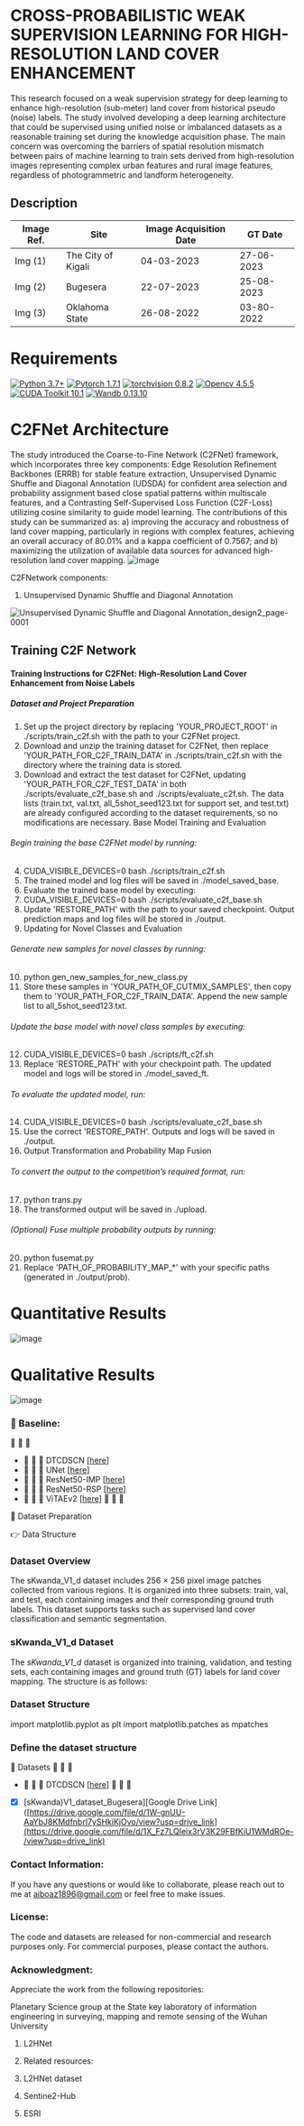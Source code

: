  # CROSS-PROBABILISTIC WEAK SUPERVISION LEARNING FOR HIGH-RESOLUTION LAND COVER ENHANCEMENT 
This research focused on a weak supervision strategy for deep learning to enhance high-resolution (sub-meter) land cover from historical pseudo (noise) labels. The study involved developing a deep learning architecture that could be supervised using unified noise or imbalanced datasets as a reasonable training set during the knowledge acquisition phase. The main concern was overcoming the barriers of spatial resolution mismatch between pairs of machine learning to train sets derived from high-resolution images representing complex urban features and rural image features, regardless of photogrammetric and landform heterogeneity.

## Description


| Image Ref. |      Site     | Image Acquisition Date  |   GT Date   |
| ---------- | ------------- | ----------- | ------------ | 
|   Img (1)  |   The City of Kigali  |  04-03-2023 |  27-06-2023 |
|   Img (2)  |      Bugesera        |  22-07-2023  |  25-08-2023  |  
|   Img (3)  |   Oklahoma State    |  26-08-2022  |  03-80-2022  |  


# Requirements 


[![Python 3.7+](https://img.shields.io/badge/Python-3.7+-blue.svg)](https://www.python.org/downloads/release/python-376/) 
[![Pytorch 1.7.1](https://img.shields.io/badge/Pytorch-1.7.1-blue.svg)](https://pytorch.org/get-started/previous-versions/)
[![torchvision 0.8.2](https://img.shields.io/badge/torchvision-0.8.2-blue.svg)](https://pypi.org/project/torchvision/0.8.2/)
[![Opencv 4.5.5](https://img.shields.io/badge/Opencv-4.5.5-blue.svg)](https://opencv.org/opencv-4-5-5/)
[![CUDA Toolkit 10.1](https://img.shields.io/badge/CUDA-10.1-blue.svg)](https://developer.nvidia.com/cuda-10.1-download-archive-base)
[![Wandb 0.13.10](https://img.shields.io/badge/Wandb-0.13.10-blue.svg)](https://pypi.org/project/wandb/)


# C2FNet Architecture

The study introduced the Coarse-to-Fine Network (C2FNet) framework, which incorporates three key components: Edge Resolution Refinement Backbones (ERRB) for stable feature extraction, Unsupervised Dynamic Shuffle and Diagonal Annotation (UDSDA) for confident area selection and probability assignment based close spatial patterns within multiscale features, and a Contrasting Self-Supervised Loss Function (C2F-Loss) utilizing cosine similarity to guide model learning. The contributions of this study can be summarized as: a) improving the accuracy and robustness of land cover mapping, particularly in regions with complex features, achieving an overall accuracy of 80.01% and a kappa coefficient of 0.7567; and b) maximizing the utilization of available data sources for advanced high-resolution land cover mapping. 
![image](https://github.com/user-attachments/assets/3e163c08-adcd-47ed-9384-504fdadf38f7)

C2FNetwork components:
1. Unsupervised Dynamic Shuffle and Diagonal Annotation
   
![Unsupervised Dynamic Shuffle and Diagonal Annotation_design2_page-0001](https://github.com/user-attachments/assets/d5fcada2-69cc-4545-8aa4-332b9c762795)

## Training C2F Network

#### Training Instructions for C2FNet: High-Resolution Land Cover Enhancement from Noise Labels

##### Dataset and Project Preparation

1. Set up the project directory by replacing 'YOUR_PROJECT_ROOT' in ./scripts/train_c2f.sh with the path to your C2FNet project.
2. Download and unzip the training dataset for C2FNet, then replace 'YOUR_PATH_FOR_C2F_TRAIN_DATA' in ./scripts/train_c2f.sh with the directory where the training data is stored.
3. Download and extract the test dataset for C2FNet, updating 'YOUR_PATH_FOR_C2F_TEST_DATA' in both ./scripts/evaluate_c2f_base.sh and ./scripts/evaluate_c2f.sh. The data lists (train.txt, val.txt, all_5shot_seed123.txt for support set, and test.txt) are already configured according to the dataset requirements, so no modifications are necessary.
Base Model Training and Evaluation

###### Begin training the base C2FNet model by running:
4. CUDA_VISIBLE_DEVICES=0 bash ./scripts/train_c2f.sh
5. The trained model and log files will be saved in ./model_saved_base.
6. Evaluate the trained base model by executing:
7. CUDA_VISIBLE_DEVICES=0 bash ./scripts/evaluate_c2f_base.sh
8. Update 'RESTORE_PATH' with the path to your saved checkpoint. Output prediction maps and log files will be stored in ./output.
9. Updating for Novel Classes and Evaluation

###### Generate new samples for novel classes by running:
10. python gen_new_samples_for_new_class.py
11. Store these samples in 'YOUR_PATH_OF_CUTMIX_SAMPLES', then copy them to 'YOUR_PATH_FOR_C2F_TRAIN_DATA'. Append the new sample list to all_5shot_seed123.txt.
    
###### Update the base model with novel class samples by executing:
12. CUDA_VISIBLE_DEVICES=0 bash ./scripts/ft_c2f.sh
13. Replace 'RESTORE_PATH' with your checkpoint path. The updated model and logs will be stored in ./model_saved_ft.
    
######  To evaluate the updated model, run:
14. CUDA_VISIBLE_DEVICES=0 bash ./scripts/evaluate_c2f_base.sh
15. Use the correct 'RESTORE_PATH'. Outputs and logs will be saved in ./output.
16. Output Transformation and Probability Map Fusion

###### To convert the output to the competition’s required format, run:
17. python trans.py
18. The transformed output will be saved in ./upload.
    
###### (Optional) Fuse multiple probability outputs by running:
20. python fusemat.py
21. Replace 'PATH_OF_PROBABILITY_MAP_*' with your specific paths (generated in ./output/prob).

# Quantitative Results

![image](https://github.com/user-attachments/assets/64e7d529-28c5-49df-9639-8c562fcab3f2)

# Qualitative Results
![image](https://github.com/user-attachments/assets/8b8f1148-e7b7-46ad-bf9b-31f2b3340ebd)

### 🔭 Baseline:

📖 📖 📖 
- :open_book:	:open_book:	 :open_book: DTCDSCN [[here](https://www.sciencedirect.com/science/article/abs/pii/S0924271622002180)]
- :open_book:	:open_book:	 :open_book: UNet [[here](https://www.int-arch-photogramm-remote-sens-spatial-inf-sci.net/XLIV-4-W3-2020/215/2020/)]
- :open_book:	:open_book:	 :open_book: ResNet50-IMP [[here](https://openaccess.thecvf.com/content_cvpr_2016/papers/He_Deep_Residual_Learning_CVPR_2016_paper.pdf)]
- :open_book:	:open_book:	 :open_book: ResNet50-RSP [[here](https://ieeexplore.ieee.org/abstract/document/9782149)]
- :open_book:	:open_book:	 :open_book: ViTAEv2 [[here](https://arxiv.org/pdf/2202.10108.pdf)]
📖 📖 📖


💬 Dataset Preparation


👉 Data Structure
### Dataset Overview
The sKwanda_V1_d dataset includes 256 × 256 pixel image patches collected from various regions. It is organized into three subsets: train, val, and test, each containing images and their corresponding ground truth labels. This dataset supports tasks such as supervised land cover classification and semantic segmentation.
### sKwanda_V1_d Dataset

The *sKwanda_V1_d* dataset is organized into training, validation, and testing sets, each containing images and ground truth (GT) labels for land cover mapping. The structure is as follows:

### Dataset Structure
import matplotlib.pyplot as plt
import matplotlib.patches as mpatches


### Define the dataset structure
🚚 Datasets
📖 📖 📖 
- :open_book:	:open_book:	 :open_book: DTCDSCN [[here](https://drive.google.com/file/d/1W-gnUU-AaYbJ8KMdfnbrI7ySHkiKjOvo/view?usp=drive_link)]
📖 📖 📖

- [x] [sKwanda)V1_dataset_Bugesera][Google Drive Link]([https://drive.google.com/file/d/1W-gnUU-AaYbJ8KMdfnbrI7ySHkiKjOvo/view?usp=drive_link](https://drive.google.com/file/d/1X_Fz7LQIeix3rV3K29FBfKiU1WMdROe-/view?usp=drive_link)


###  Contact Information:


If you have any questions or would like to collaborate, please reach out to me at aiboaz1896@gmail.com or feel free to make issues.

### License: 


The code and datasets are released for non-commercial and research purposes only. For commercial purposes, please contact the authors.

### Acknowledgment:


Appreciate the work from the following repositories:


Planetary Science group at the State key laboratory of information engineering in surveying, mapping and remote sensing of the Wuhan University 

1. L2HNet

2. Related resources:


3. L2HNet dataset


4. Sentine2-Hub


5. ESRI 
